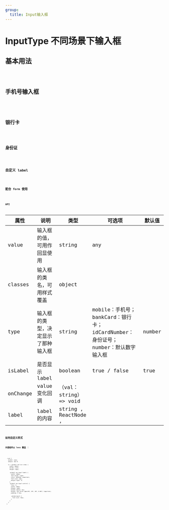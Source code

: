 ```yaml
---
group:
  title: Input输入框
---
```


# InputType 不同场景下输入框

## 基本用法

<code src="./demo/base">

## 手机号输入框

<code src="./demo/phone">

## 银行卡

<code src="./demo/bank">

## 身份证

<code src="./demo/ic">

## 自定义 label

<code src="./demo/customLabel">

## 配合 form 使用

<code src="./demo/form">

## API

| 属性     | 说明                               | 类型                   | 可选项                                                                           | 默认值 |
| -------- | ---------------------------------- | ---------------------- | -------------------------------------------------------------------------------- | ------ |
| value    | 输入框的值，可用作回显使用         | string                 | any                                                                              |        |  |
| classes  | 输入框的类名，可用样式覆盖         | object                 |                                                                                  |
| type     | 输入框的类型，决定显示了那种输入框 | string                 | mobile：手机号；bankCard：银行卡；idCardNumber：身份证号；number：默认数字输入框 | number |
| isLabel  | 是否显示 label                     | boolean                | true / false                                                                     | true   |
| onChange | value 变化回调                     | （val：string）=> void |                                                                                  |        |
| label    | label 的内容                       | string , ReactNode ,   |                                                                                  |        |

## 如何自定义样式

### 外部组件以 less 覆盖 ：

  <code>

      .root {
        border: none;
        margin: 5px 0;

        & > :global(.am-list-item) {
          width: 364px;
          border: none;
          height: 44px;

          :global(.am-input-label) {
            width: 140px;
            text-align: right;
            color: #a35e5e !important;
            font-size: 14px;
            margin-right: 0;
          }
          :global(.am-input-control) {
            flex: 1;
            width: 150px;
            height: 44px;
            border-radius: 5px;
            border: 1px solid rgba(207, 207, 207, 0.867) !important;
            padding: 0 5px;

            :globa(input) {
              font-size: 15px;
            }
          }
        }
      }

  </code>
